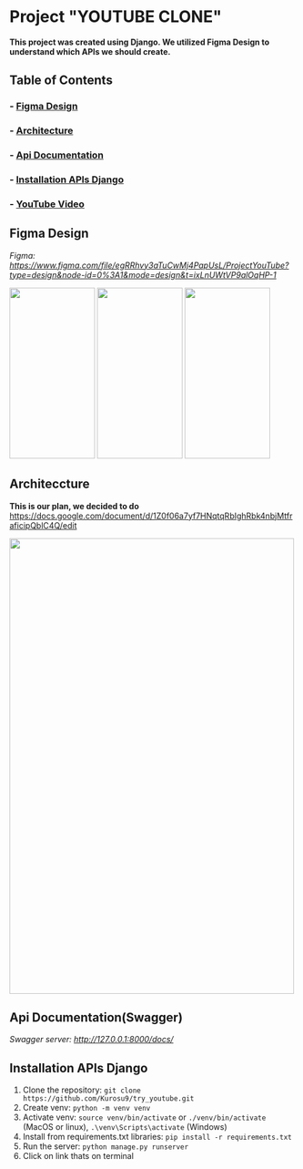 # Project "YOUTUBE CLONE"

__This project was created using Django. We utilized Figma Design to understand which APIs we should create.__

## Table of Contents
### - [Figma Design](#figma)
### - [Architecture](#architecture)
### - [Api Documentation](#documentation)
### - [Installation APIs Django](#installation)
### - [YouTube Video](#video)

<a name="figma"></a>
## Figma Design

_Figma: https://www.figma.com/file/egRRhvy3aTuCwMj4PapUsL/ProjectYouTube?type=design&node-id=0%3A1&mode=design&t=ixLnUWtVP9alOqHP-1_

<p align=cencter>
  <img src="https://github.com/Kurosu9/try_youtube/assets/99824788/14db9f64-08ca-426b-af03-df9452f71f4f" width="150" height="300">
  <img src="https://github.com/Kurosu9/try_youtube/assets/99824788/991db8e1-2d64-4d44-9051-97953571d1e1" width="150" height="300">
  <img src="https://github.com/Kurosu9/try_youtube/assets/99824788/89e51b4a-cb86-4ca9-9372-bd2b9a70023d" width="150" height="300">
</p>

<a name="architecture"></a>
## Architeccture
__This is our plan, we decided to do__
https://docs.google.com/document/d/1Z0f06a7yf7HNqtqRbIghRbk4nbjMtfraficipQblC4Q/edit
<p>
  <img src="https://github.com/Kurosu9/try_youtube/assets/99824788/181451e3-88a2-495d-9918-3aba60a33675" width="500" height="800">
</p>

<a name="documentation"></a>
## Api Documentation(Swagger)

_Swagger server: http://127.0.0.1:8000/docs/_

<a name="installation"></a>
## Installation APIs Django

1. Clone the repository: `git clone https://github.com/Kurosu9/try_youtube.git`
2. Create venv: `python -m venv venv`
3. Activate venv: `source venv/bin/activate`  or  `./venv/bin/activate`  (MacOS or linux), `.\venv\Scripts\activate`  (Windows)
4. Install from requirements.txt libraries: `pip install -r requirements.txt`
5. Run the server: `python manage.py runserver`
6. Click on link thats on terminal

<a name="video"></a>


